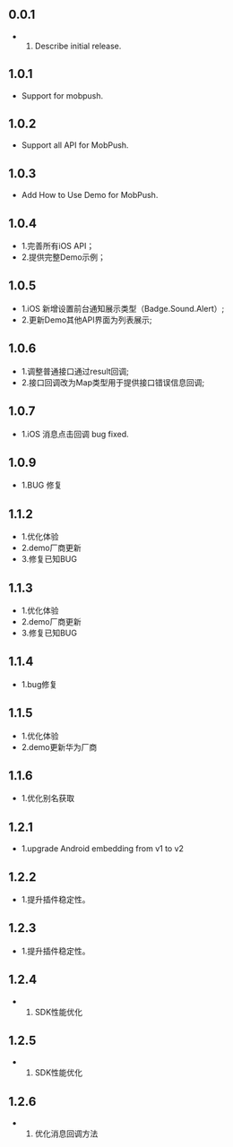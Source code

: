 ## 0.0.1

* 1. Describe initial release.

## 1.0.1

* Support for mobpush.

## 1.0.2

* Support all API for MobPush.

## 1.0.3

* Add How to Use Demo for MobPush.

## 1.0.4

* 1.完善所有iOS API；
* 2.提供完整Demo示例；

## 1.0.5

* 1.iOS 新增设置前台通知展示类型（Badge.Sound.Alert）;
* 2.更新Demo其他API界面为列表展示;

## 1.0.6

* 1.调整普通接口通过result回调;
* 2.接口回调改为Map类型用于提供接口错误信息回调;

## 1.0.7

* 1.iOS 消息点击回调 bug fixed. 

## 1.0.9

* 1.BUG 修复

## 1.1.2

* 1.优化体验
* 2.demo厂商更新
* 3.修复已知BUG

## 1.1.3

* 1.优化体验
* 2.demo厂商更新
* 3.修复已知BUG

## 1.1.4

* 1.bug修复

## 1.1.5

* 1.优化体验
* 2.demo更新华为厂商

## 1.1.6

* 1.优化别名获取

## 1.2.1

* 1.upgrade Android embedding from v1 to v2

## 1.2.2

* 1.提升插件稳定性。

## 1.2.3

* 1.提升插件稳定性。

## 1.2.4

* 1. SDK性能优化

## 1.2.5

* 1. SDK性能优化

## 1.2.6

* 1. 优化消息回调方法

